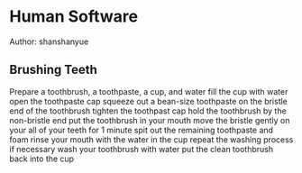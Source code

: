 # Human Software 

Author: shanshanyue

## Brushing Teeth  ##

Prepare a toothbrush, a toothpaste, a cup, and water 
fill the cup with water
open the toothpaste cap
squeeze out a bean-size toothpaste on the bristle end of the toothbrush
tighten the toothpast cap
hold the toothbrush by the non-bristle end
put the toothbrush in your mouth
move the bristle gently on your all of your teeth for 1 minute
spit out the remaining toothpaste and foam
rinse your mouth with the water in the cup
repeat the washing process if necessary
wash your toothbrush with water 
put the clean toothbrush back into the cup
